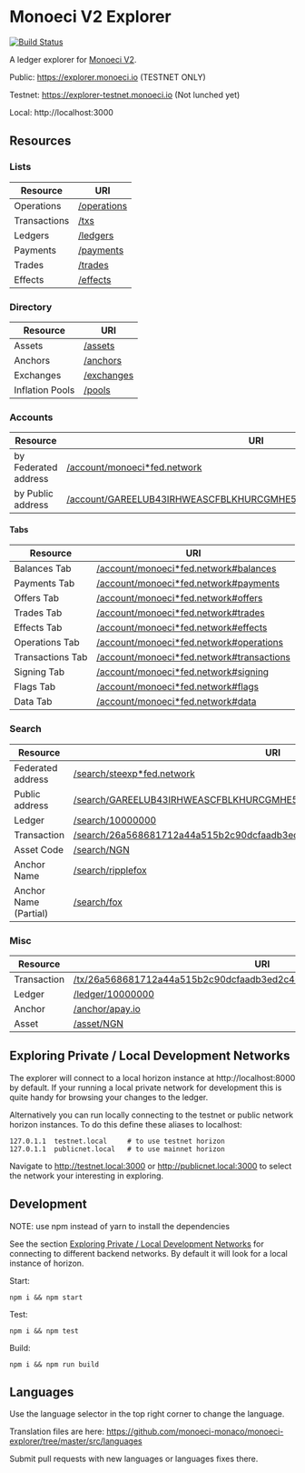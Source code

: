 # Monoeci V2 Explorer

[![Build Status](https://travis-ci.org/monoeci-monaco/monoeci-explorer.svg?branch=master)](https://travis-ci.org/monoeci-monaco/monoeci-explorer)

A ledger explorer for [Monoeci V2](https://www.monoeci.io).

Public: https://explorer.monoeci.io (TESTNET ONLY)

Testnet: https://explorer-testnet.monoeci.io (Not lunched yet)

Local: http://localhost:3000

## Resources

### Lists

| Resource     | URI                                          |
| ------------ | -------------------------------------------- |
| Operations   | [/operations](https://explorer.monoeci.io/operations) |
| Transactions | [/txs](https://explorer.monoeci.io/txs)               |
| Ledgers      | [/ledgers](https://explorer.monoeci.io/ledgers)       |
| Payments     | [/payments](https://explorer.monoeci.io/payments)     |
| Trades       | [/trades](https://explorer.monoeci.io/trades)         |
| Effects      | [/effects](https://explorer.monoeci.io/effects)       |

### Directory

| Resource        | URI                                        |
| --------------- | ------------------------------------------ |
| Assets          | [/assets](https://explorer.monoeci.io/assets)       |
| Anchors         | [/anchors](https://explorer.monoeci.io/anchors)     |
| Exchanges       | [/exchanges](https://explorer.monoeci.io/exchanges) |
| Inflation Pools | [/pools](https://explorer.monoeci.io/pools)         |

### Accounts

| Resource             | URI                                                                                                                                                      |
| -------------------- | -------------------------------------------------------------------------------------------------------------------------------------------------------- |
| by Federated address | [/account/monoeci\*fed.network](https://explorer.monoeci.io/account/monoeci*fed.network)                                                                          |
| by Public address    | [/account/GAREELUB43IRHWEASCFBLKHURCGMHE5IF6XSE7EXDLACYHGRHM43RFOX](https://explorer.monoeci.io/account/GAREELUB43IRHWEASCFBLKHURCGMHE5IF6XSE7EXDLACYHGRHM43RFOX) |

#### Tabs

| Resource         | URI                                                                                                       |
| ---------------- | --------------------------------------------------------------------------------------------------------- |
| Balances Tab     | [/account/monoeci\*fed.network#balances](https://explorer.monoeci.io/account/monoeci*fed.network#balances)         |
| Payments Tab     | [/account/monoeci\*fed.network#payments](https://explorer.monoeci.io/account/monoeci*fed.network#payments)         |
| Offers Tab       | [/account/monoeci\*fed.network#offers](https://explorer.monoeci.io/account/monoeci*fed.network#offers)             |
| Trades Tab       | [/account/monoeci\*fed.network#trades](https://explorer.monoeci.io/account/monoeci*fed.network#trades)             |
| Effects Tab      | [/account/monoeci\*fed.network#effects](https://explorer.monoeci.io/account/monoeci*fed.network#effects)           |
| Operations Tab   | [/account/monoeci\*fed.network#operations](https://explorer.monoeci.io/account/monoeci*fed.network#operations)     |
| Transactions Tab | [/account/monoeci\*fed.network#transactions](https://explorer.monoeci.io/account/monoeci*fed.network#transactions) |
| Signing Tab      | [/account/monoeci\*fed.network#signing](https://explorer.monoeci.io/account/monoeci*fed.network#signing)           |
| Flags Tab        | [/account/monoeci\*fed.network#flags](https://explorer.monoeci.io/account/monoeci*fed.network#flags)               |
| Data Tab         | [/account/monoeci\*fed.network#data](https://explorer.monoeci.io/account/monoeci*fed.network#data)                  |

### Search

| Resource              | URI                                                                                                                                                                    |
| --------------------- | ---------------------------------------------------------------------------------------------------------------------------------------------------------------------- |
| Federated address     | [/search/steexp\*fed.network](https://explorer.monoeci.io/search/steexp*fed.network)                                                                                            |
| Public address        | [/search/GAREELUB43IRHWEASCFBLKHURCGMHE5IF6XSE7EXDLACYHGRHM43RFOX](https://explorer.monoeci.io/search/GAREELUB43IRHWEASCFBLKHURCGMHE5IF6XSE7EXDLACYHGRHM43RFOX)                 |
| Ledger                | [/search/10000000](https://explorer.monoeci.io/search/10000000)                                                                                                                 |
| Transaction           | [/search/26a568681712a44a515b2c90dcfaadb3ed2c40dc60254638407937bee4767071](https://explorer.monoeci.io/search/26a568681712a44a515b2c90dcfaadb3ed2c40dc60254638407937bee4767071) |
| Asset Code            | [/search/NGN](https://explorer.monoeci.io/search/NGN)                                                                                                                           |
| Anchor Name           | [/search/ripplefox](https://explorer.monoeci.io/search/ripplefox)                                                                                                               |
| Anchor Name (Partial) | [/search/fox](https://explorer.monoeci.io/search/fox)                                                                                                                           |

### Misc

| Resource    | URI                                                                                                                                                            |
| ----------- | -------------------------------------------------------------------------------------------------------------------------------------------------------------- |
| Transaction | [/tx/26a568681712a44a515b2c90dcfaadb3ed2c40dc60254638407937bee4767071](https://explorer.monoeci.io/tx/26a568681712a44a515b2c90dcfaadb3ed2c40dc60254638407937bee4767071) |
| Ledger      | [/ledger/10000000](https://explorer.monoeci.io/ledger/10000000)                                                                                                         |
| Anchor      | [/anchor/apay.io](https://explorer.monoeci.io/anchor/apay.io)                                                                                                           |
| Asset       | [/asset/NGN](https://explorer.monoeci.io/asset/NGN)                                                                                                                     |

## Exploring Private / Local Development Networks<a name="private-networks"></a>

The explorer will connect to a local horizon instance at http://localhost:8000 by default. If your running a local private network for development this is quite handy for browsing your changes to the ledger.

Alternatively you can run locally connecting to the testnet or public network horizon instances. To do this define these aliases to localhost:

```
127.0.1.1  testnet.local     # to use testnet horizon
127.0.1.1  publicnet.local   # to use mainnet horizon
```

Navigate to http://testnet.local:3000 or http://publicnet.local:3000 to select the network your interesting in exploring.

## Development

NOTE: use npm instead of yarn to install the dependencies

See the section [Exploring Private / Local Development Networks](#private-networks) for connecting to different backend networks. By default it will look for a local instance of horizon.

Start:

```
npm i && npm start
```

Test:

```
npm i && npm test
```

Build:

```
npm i && npm run build
```

## Languages

Use the language selector in the top right corner to change the language.

Translation files are here:
https://github.com/monoeci-monaco/monoeci-explorer/tree/master/src/languages

Submit pull requests with new languages or languages fixes there.
